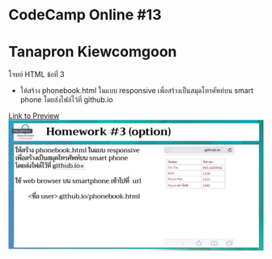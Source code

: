 # CodeCamp Online #13

# Tanapron Kiewcomgoon

โจทย์ HTML ข้อที่ 3
- ให้สร้าง phonebook.html ในแบบ responsive 
เพื่อสร้างเป็นสมุดโทรศัพท์บน smart phone โดยส่งไฟล์ไว้ที่ github.io

[Link to Preview](https://tanapron.github.io/Homework_codecamp_13/HTML/ข้อที่%203/phonebook.html)
![pic](Homework_HTML3.png)